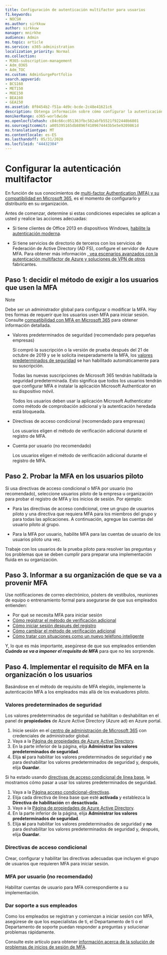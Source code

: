 ```yaml
---
title: Configuración de autenticación multifactor para usuarios
f1.keywords:
- NOCSH
ms.author: sirkkuw
author: sirkkuw
manager: mnirkhe
audience: Admin
ms.topic: article
ms.service: o365-administration
localization_priority: Normal
ms.collection:
- M365-subscription-management
- Adm_O365
- Adm_TOC
ms.custom: AdminSurgePortfolio
search.appverid:
- BCS160
- MET150
- MOE150
- BEA160
- GEA150
ms.assetid: 8f0454b2-f51a-4d9c-bcde-2c48e41621c6
description: Obtenga información sobre cómo configurar la autenticación multifactor para su organización.
monikerRange: o365-worldwide
ms.openlocfilehash: c84c66cc051363fbc582abfb5521f922440b6801
ms.sourcegitcommit: a005395165db8896f4109674443b5e5e9209861d
ms.translationtype: MT
ms.contentlocale: es-ES
ms.lasthandoff: 05/31/2020
ms.locfileid: "44432384"
---
```

# <a name="set-up-multi-factor-authentication"></a>Configurar la autenticación multifactor
  
En función de sus conocimientos de [multi-factor Authentication (MFA) y su compatibilidad en Microsoft 365](multi-factor-authentication-microsoft-365.md), es el momento de configurarlo y distribuirlo en su organización.

Antes de comenzar, determine si estas condiciones especiales se aplican a usted y realice las acciones adecuadas:

- Si tiene clientes de Office 2013 en dispositivos Windows, [habilite la autenticación moderna](https://docs.microsoft.com/microsoft-365/admin/security-and-compliance/enable-modern-authentication).

- Si tiene servicios de directorio de terceros con los servicios de Federación de Active Directory (AD FS), configure el servidor de Azure MFA. Para obtener más información [, vea escenarios avanzados con la autenticación multifactor de Azure y soluciones de VPN de otros](https://docs.microsoft.com/azure/active-directory/authentication/howto-mfaserver-nps-vpn) fabricantes.

## <a name="step-1-decide-on-the-method-of-requiring-your-users-to-use-mfa"></a>Paso 1: decidir el método de exigir a los usuarios que usen la MFA

> [!NOTE]
> Debe ser un administrador global para configurar o modificar la MFA. Hay tres formas de requerir que los usuarios usen MFA para iniciar sesión. Consulte [compatibilidad con MFA en Microsoft 365](multi-factor-authentication-microsoft-365.md) para obtener información detallada.

- Valores predeterminados de seguridad (recomendado para pequeñas empresas)

  Si compró la suscripción o la versión de prueba después del 21 de octubre de 2019 y se le solicita inesperadamente la MFA, los [valores predeterminados de seguridad](https://docs.microsoft.com/azure/active-directory/fundamentals/concept-fundamentals-security-defaults) se han habilitado automáticamente para su suscripción.
  
  Todas las nuevas suscripciones de Microsoft 365 tendrán habilitada la seguridad predeterminada. Esto significa que todos los usuarios tendrán que configurar MFA e instalar la aplicación Microsoft Authenticator en su dispositivo móvil.

  Todos los usuarios deben usar la aplicación Microsoft Authenticator como método de comprobación adicional y la autenticación heredada está bloqueada. 

- Directivas de acceso condicional (recomendado para empresas)

  Los usuarios eligen el método de verificación adicional durante el registro de MFA.

- Cuenta por usuario (no recomendado)

  Los usuarios eligen el método de verificación adicional durante el registro de MFA.

## <a name="step-2-test-mfa-on-your-pilot-users"></a>Paso 2. Probar la MFA en los usuarios piloto

Si usa directivas de acceso condicional o MFA por usuario (no recomendado), seleccione usuarios piloto de la empresa u organización para probar el registro de MFA y los inicios de sesión. Por ejemplo:

- Para las directivas de acceso condicional, cree un grupo de usuarios piloto y una directiva que requiera MFA para los miembros del grupo y para todas las aplicaciones. A continuación, agregue las cuentas del usuario piloto al grupo.

- Para la MFA por usuario, habilite MFA para las cuentas de usuario de los usuarios piloto una vez.

Trabaje con los usuarios de la prueba piloto para resolver las preguntas y los problemas que se deben cumplir para preparar una implementación fluida en su organización.

## <a name="step-3-inform-your-organization-that-mfa-is-coming"></a>Paso 3. Informar a su organización de que se va a provenir MFA

Use notificaciones de correo electrónico, pósters de vestíbulos, reuniones de equipo o entrenamiento formal para asegurarse de que sus empleados entienden:

- Por qué se necesita MFA para iniciar sesión
- [Cómo registrar el método de verificación adicional](https://support.office.com/article/set-up-your-microsoft-365-sign-in-for-multi-factor-authentication-ace1d096-61e5-449b-a875-58eb3d74de14?ui=en-US&rs=en-001&ad=US)
- [Cómo iniciar sesión después del registro](https://support.office.com/article/sign-in-to-microsoft-365-with-multi-factor-authentication-2b856342-170a-438e-9a4f-3c092394d3cb)
- [Cómo cambiar el método de verificación adicional](https://support.office.com/article/change-how-you-do-additional-verification-956ec8d0-7081-4518-a701-f8414cc20831)
- [Cómo tratar con situaciones como un nuevo teléfono inteligente](https://support.office.com/article/fix-common-problems-with-multi-factor-authentication-6951be76-af50-49a4-847f-21391eaa59f2)

Y, lo que es más importante, asegúrese de que sus empleados entienden ***Cuándo se va a imponer el requisito de MFA*** para que no les sorprende.

## <a name="step-4-roll-out-the-mfa-requirement-to-your-organization-or-users"></a>Paso 4. Implementar el requisito de MFA en la organización o los usuarios

Basándose en el método de requisito de MFA elegido, implemente la autenticación MFA a los empleados más allá de los evaluadores piloto.

### <a name="security-defaults"></a>Valores predeterminados de seguridad

Los valores predeterminados de seguridad se habilitan o deshabilitan en el panel de **propiedades** de Azure Active Directory (Azure ad) en Azure portal.

1.  Inicie sesión en el [centro de administración de Microsoft 365](https://admin.microsoft.com) con credenciales de administrador global.
2.  Vaya a la [Página de propiedades de Azure Active Directory](https://portal.azure.com/#blade/Microsoft_AAD_IAM/ActiveDirectoryMenuBlade/Properties).
3.  En la parte inferior de la página, elija **Administrar los valores predeterminados de seguridad**.
4.  Elija **sí** para habilitar los valores predeterminados de seguridad y **no** para deshabilitar los valores predeterminados de seguridad y, después, elija **Guardar**.

Si ha estado usando [directivas de acceso condicional de línea base](https://docs.microsoft.com/azure/active-directory/conditional-access/concept-baseline-protection), le mostramos cómo pasar a usar los valores predeterminados de seguridad.

1.  Vaya a la [Página acceso condicional-directivas](https://portal.azure.com/#blade/Microsoft_AAD_IAM/ConditionalAccessBlade/Policies).
2.  Elija cada directiva de línea base que esté **activada** y establezca la **Directiva de habilitación** en **desactivada**.
2.  Vaya a la [Página de propiedades de Azure Active Directory](https://portal.azure.com/#blade/Microsoft_AAD_IAM/ActiveDirectoryMenuBlade/Properties).
4.  En la parte inferior de la página, elija **Administrar los valores predeterminados de seguridad**.
5.  Elija **sí** para habilitar los valores predeterminados de seguridad y **no** para deshabilitar los valores predeterminados de seguridad y, después, elija **Guardar**.

### <a name="conditional-access-policies"></a>Directivas de acceso condicional

Crear, configurar y habilitar las directivas adecuadas que incluyen el grupo de usuarios que requieren MFA para iniciar sesión.

### <a name="per-user-mfa-not-recommended"></a>MFA por usuario (no recomendado)

Habilitar cuentas de usuario para MFA correspondiente a su implementación.

### <a name="supporting-your-employees"></a>Dar soporte a sus empleados

Como los empleados se registran y comienzan a iniciar sesión con MFA, asegúrese de que los especialistas de ti, el Departamento de ti o el Departamento de soporte puedan responder a preguntas y solucionar problemas rápidamente.

Consulte este artículo para obtener [información acerca de la solución de problemas de inicios de sesión de MFA](https://support.office.com/article/fix-common-problems-with-multi-factor-authentication-6951be76-af50-49a4-847f-21391eaa59f2). 



